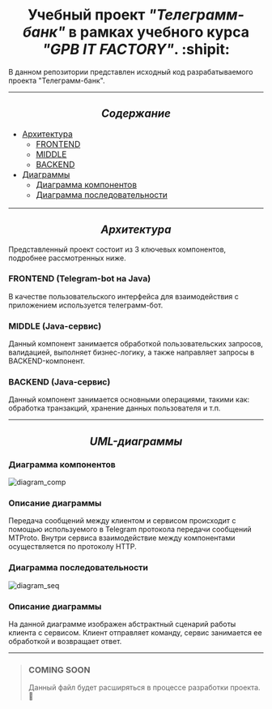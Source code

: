 # <div style="text-align:center;"> **Учебный проект _"Телеграмм-банк"_ в рамках учебного курса _"GPB IT FACTORY"_.** :shipit: </div>

В данном репозитории представлен исходный код разрабатываемого проекта "Телеграмм-банк".
<hr>

## <div style="text-align:center;">***Содержание***</div>

<div style="font-size: 16px">

- [Архитектура](#div-styletext-aligncenterархитектураdiv)
  - [FRONTEND](#frontend-telegram-bot-на-java)
  - [MIDDLE](#middle-java-сервис)
  - [BACKEND](#backend-java-сервис)
- [Диаграммы](#div-styletext-aligncenter-uml-диаграммы)
  - [Диаграмма компонентов](#диаграмма-компонентов)
  - [Диаграмма последовательности](#диаграмма-последовательности)
</div><hr>


## <div style="text-align:center;">***Архитектура***</div>
Представленный проект состоит из 3 ключевых компонентов, подробнее рассмотренных ниже.

### FRONTEND (Telegram-bot на Java)

В качестве пользовательского интерфейса для взаимодействия с приложением используется телеграмм-бот.

### MIDDLE (Java-сервис)

Данный компонент занимается обработкой пользовательских запросов, валидацией, выполняет бизнес-логику, а также направляет запросы в BACKEND-компонент.

### BACKEND (Java-сервис)

Данный компонент занимается основными операциями, такими как: обработка транзакций, хранение данных пользователя и т.п.
<hr>

## <div style="text-align:center;"> ***UML-диаграммы***
### **Диаграмма компонентов**
![diagram_comp](http://www.plantuml.com/plantuml/proxy?src=https://raw.githubusercontent.com/gpb-it-factory/gudkov-telegram-bot/feature/2/component_diagram.puml)
### **Описание диаграммы**
Передача сообщений между клиентом и сервисом происходит с помощью используемого в Telegram протокола передачи сообщений MTProto.
Внутри сервиса взаимодействие между компонентами осуществляется по протоколу HTTP.


### **Диаграмма последовательности**
![diagram_seq](http://www.plantuml.com/plantuml/proxy?src=https://raw.githubusercontent.com/gpb-it-factory/gudkov-telegram-bot/feature/2/sequence_diagram.puml)
### **Описание диаграммы**
На данной диаграмме изображен абстрактный сценарий работы клиента с сервисом. Клиент отправляет команду, сервис занимается ее обработкой и возвращает ответ.
<hr>

> ### COMING SOON
> Данный файл будет расширяться в процессе разработки проекта. :frog:

